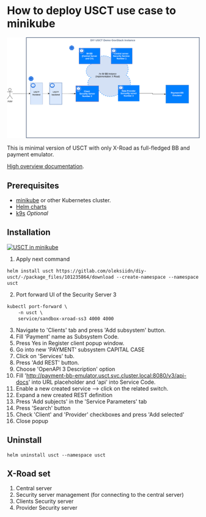 # How to deploy USCT use case to minikube 

![Arhitecture](images/diy-arcitecture.drawio.png)


This is minimal version of USCT with only X-Road as full-fledged BB and payment emulator.

[High overview documentation](https://govstack.gitbook.io/sandbox/access-demos/diy/usct-diy-version).

## Prerequisites 

* [minikube](https://minikube.sigs.k8s.io/docs/) or other Kubernetes cluster.
* [Helm charts](https://helm.sh/docs/topics/charts/)
* [k9s](https://k9scli.io/topics/install/) _Optional_


## Installation 

[![USCT in minikube](https://i9.ytimg.com/vi/Lk84PHLp-88/mq2.jpg?sqp=COyZuqoG-oaymwEmCMACELQB8quKqQMa8AEB-AHUBoAC4AOKAgwIABABGDggEyh_MA8=&rs=AOn4CLBTUY048HkPSgdKutzNoU6rFi91ug)](https://www.youtube.com/watch?v=Lk84PHLp-88 "usct in minikube")

1. Apply next command

```shell
helm install usct https://gitlab.com/oleksiidn/diy-usct/-/package_files/101235864/download --create-namespace --namespace usct
```
2. Port forward UI of the Security Server 3

``` shell
kubectl port-forward \
    -n usct \
    service/sandbox-xroad-ss3 4000 4000
```

3. Navigate to 'Clients' tab and press 'Add subsystem' button. 
4. Fill 'Payment' name as Subsystem Code. 
5. Press Yes in Register client popup window. 
6. Go into new 'PAYMENT' subsystem CAPITAL CASE
7. Click on 'Services' tub. 
8. Press 'Add REST' button. 
9. Choose 'OpenAPI 3 Description' option 
10. Fill 'http://payment-bb-emulator.usct.svc.cluster.local:8080/v3/api-docs' into URL placeholder and 'api' into Service Code. 
11. Enable a new created service --> click on the related switch. 
12. Expand a new created REST definition 
13. Press 'Add subjects' in the 'Service Parameters' tab 
14. Press 'Search' button 
15. Check 'Client' and 'Provider' checkboxes and press 'Add selected' 
16. Close popup


## Uninstall 

```shell
helm uninstall usct --namespace usct
```

##  X-Road set

1. Central server
2. Security server management (for connecting to the central server)
3. Clients Security server
4. Provider Security server
